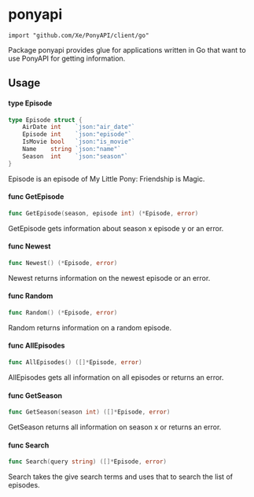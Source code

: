 # ponyapi

    import "github.com/Xe/PonyAPI/client/go"

Package ponyapi provides glue for applications written in Go that want to use
PonyAPI for getting information.

## Usage

#### type Episode

```go
type Episode struct {
	AirDate int    `json:"air_date"`
	Episode int    `json:"episode"`
	IsMovie bool   `json:"is_movie"`
	Name    string `json:"name"`
	Season  int    `json:"season"`
}
```

Episode is an episode of My Little Pony: Friendship is Magic.

#### func  GetEpisode

```go
func GetEpisode(season, episode int) (*Episode, error)
```
GetEpisode gets information about season x episode y or an error.

#### func  Newest

```go
func Newest() (*Episode, error)
```
Newest returns information on the newest episode or an error.

#### func  Random

```go
func Random() (*Episode, error)
```
Random returns information on a random episode.

#### func  AllEpisodes

```go
func AllEpisodes() ([]*Episode, error)
```
AllEpisodes gets all information on all episodes or returns an error.

#### func  GetSeason

```go
func GetSeason(season int) ([]*Episode, error)
```
GetSeason returns all information on season x or returns an error.

#### func  Search

```go
func Search(query string) ([]*Episode, error)
```
Search takes the give search terms and uses that to search the list of 
episodes.
